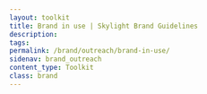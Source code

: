 ```yaml
---
layout: toolkit
title: Brand in use | Skylight Brand Guidelines
description:
tags:
permalink: /brand/outreach/brand-in-use/
sidenav: brand_outreach
content_type: Toolkit
class: brand
---
```


